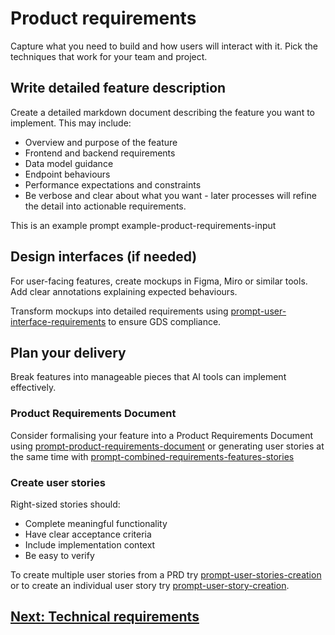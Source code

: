 # Product requirements

Capture what you need to build and how users will interact with it. Pick the techniques that work for your team and project.

## Write detailed feature description

Create a detailed markdown document describing the feature you want to implement. This may include:

- Overview and purpose of the feature
- Frontend and backend requirements
- Data model guidance
- Endpoint behaviours
- Performance expectations and constraints
- Be verbose and clear about what you want - later processes will refine the detail into actionable requirements.

This is an example prompt example-product-requirements-input

## Design interfaces (if needed)

For user-facing features, create mockups in Figma, Miro or similar tools. Add clear annotations explaining expected behaviours.

Transform mockups into detailed requirements using [prompt-user-interface-requirements](../appendix/prompt-library/product/prompt-user-interface-requirements.md) to ensure GDS compliance.

## Plan your delivery

Break features into manageable pieces that AI tools can implement effectively.

### Product Requirements Document

Consider formalising your feature into a Product Requirements Document using [prompt-product-requirements-document](../appendix/prompt-library/product/prompt-product-requirements-document.md)
or generating user stories at the same time with [prompt-combined-requirements-features-stories](../appendix/prompt-library/product/prompt-combined-requirements-features-stories.md) 

### Create user stories

Right-sized stories should:

- Complete meaningful functionality
- Have clear acceptance criteria
- Include implementation context
- Be easy to verify

To create multiple user stories from a PRD try [prompt-user-stories-creation](../../appendix/prompt-library/product/prompt-user-stories-creation.md)
or to create an individual user story try [prompt-user-story-creation](../../appendix/prompt-library/product/prompt-user-story-creation.md).

## [Next: Technical requirements](technical-requirements.md)